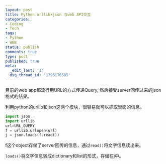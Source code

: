 ```yaml
---
layout: post
title: Python urllib+json 与web API交互
categories:
- Coding
- Tech
tags:
- Python
- WEB
status: publish
comments: true
type: post
published: true
meta:
  _edit_last: '1'
  dsq_thread_id: '1795176585'
---
```

目前的web app都流行用URL的方式传递Query, 然后接受server回传过来的json格式的结果。

利用python的urllib和json这两个模块，很容易就可以抓取里面的信息。
```python
import json
import urllib
url=URL_QUERY
f = urllib.urlopen(url)
j = json.loads(f.read())
```
f这个object存储了server回传的信息，通过```read()```将文字信息读出来。

```loads()```将文字信息转成dictionary和list的形式，存储在j中。

